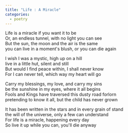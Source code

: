 ```yaml
---
title: "Life : A Miracle"
categories:
  - poetry
---
```


Life is a miracle if you want it to be  
Or, an endless tunnel, with no light you can see  
But the sun, the moon and the air is the same  
you can live in a moment's blush, or you can die again  

I wish I was a mystic, high up on a hill  
live in a little hut, silent and still  
But would I find peace within, I shall never know  
For I can never tell, which way my heart will go  

Carry my blessings, my love, and carry my sins  
be the sunshine in my eyes, where it all begins  
Fools and Kings have traversed this dusty road forlorn  
pretending to know it all, but the child has never grown  

It has been written in the stars and in every grain of stand  
the will of the universe, only a few can understand  
For life is a miracle, happening every day  
So live it up while you can, you'll die anyway  
